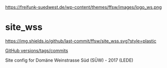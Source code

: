 https://freifunk-suedwest.de/wp-content/themes/ffsw/images/logo_ws.png

# site_wss

https://img.shields.io/github/last-commit/ffsw/site_wss.svg?style=plastic
 
	
[GitHub versions/tags/commits](#github-versionstagscommits)

Site config for Domäne Weinstrasse Süd (SÜW)  - 2017 (LEDE)
